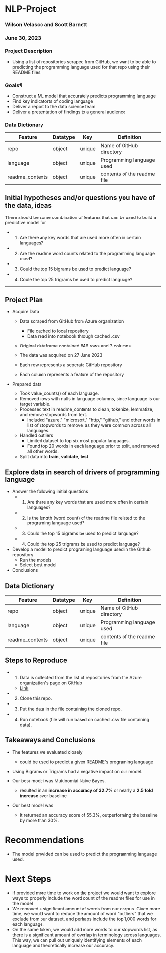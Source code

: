 # NLP-Project

### Wilson Velasco and Scott Barnett

### June 30, 2023

### Project Description
* Using a list of repositories scraped from GitHub, we want to be able to predicting the programming language used for that repo using their README files. 

### Goals¶
* Construct a ML model that accurately predicts programming language
* Find key indicatorts of coding language 
* Deliver a report to the data science team 
* Deliver a presentation of findings to a general audience

### Data Dictionary

| Feature | Datatype | Key | Definition |
|---|---|---|---|
| repo | object | unique | Name of GitHub directory |
| language | object | unique | Programming language used |
| readme_contents | object | unique  | contents of the readme file  |

## Initial hypotheses and/or questions you have of the data, ideas
There should be some combination of features that can be used to build a predictive model for 
* 1. Are there any key words that are used more often in certain languages?
* 2. Are the readme word counts related to the programming language used?
* 3. Could the top 15 bigrams be used to predict language?
* 4. Coule the top 25 trigrams be used to predict language?

*****************************************
## Project Plan 
* Acquire Data
    * Data scraped from GitHub from Azure organization
        * File cached to local repository
        * Data read into notebook through cached .csv
    
    * Original dataframe contained 846 rows and 3 columns
    * The data was acquired on 27 June 2023
    * Each row represents a seperate GitHub repository
    * Each column represents a feature of the repository

* Prepared data
    * Took value_counts() of each language. 
    * Removed rows with nulls in language columns, since language is our target variable.
    * Processed text in readme_contents to clean, tokenize, lemmatize, and remove stopwords from text.
        * Included "azure," "microsoft," "http," "github," and other words in list of stopwords to remove, as they were common across all languages.
    * Handled outliers
        * Limited dataset to top six most popular languages.
        * Found top 20 words in each language prior to split, and removed all other words.
    * Split data into **train**, **validate**, **test**    
## Explore data in search of drivers of programming language
* Answer the following initial questions
    * 1. Are there any key words that are used more often in certain languages?
    * 2. Is the length (word count) of the readme file related to the programing language used?
    * 3. Could the top 15 bigrams be used to predict language?
    * 4. Could the top 25 trigrams be used to predict language?
* Develop a model to predict programing language used in the Github repository
    * Run the models
    * Select best model
* Conclusions

## Data Dictionary
| Feature | Datatype | Key | Definition |
|---|---|---|---|
| repo | object | unique | Name of GitHub directory |
| language | object | unique | Programming language used |
| readme_contents | object | unique  | contents of the readme file  |

## Steps to Reproduce
* 1. Data is collected from the list of repositories from the Azure organization's page on GitHub
    * <a href='https://github.com/orgs/Azure/repositories?type=all'> Link </a>
* 2. Clone this repo.
* 3. Put the data in the file containing the cloned repo.
* 4. Run notebook (file will run based on cached .csv file containing data).

## Takeaways and Conclusions
* The features we evaluated closely: 
    * could be used to predict a given README's programing language
* Using Bigrams or Trigrams had a negative impact on our model.
* Our best model was Multinomial Naive Bayes.
    * resulted in an **increase in accuracy of 32.7%** or nearly a **2.5 fold increase** over baseline
  
* Our best model was 
    * It returned an accuracy score of 55.3%, outperforming the baseline by more than 30%.

# Recommendations
* The model provided can be used to predict the programming language used.
# Next Steps
* If provided more time to work on the project we would want to explore ways to properly include the word count of the readme files for use in the model
* We removed a significant amount of words from our corpus. Given more time, we would want to reduce the amount of word "outliers" that we exclude from our dataset, and perhaps include the top 1,000 words for each language.
* On the same token, we would add more words to our stopwords list, as there is a significant amount of overlap in terminology across languages. This way, we can pull out uniquely identifying elements of each language and theoretically increase our accuracy.